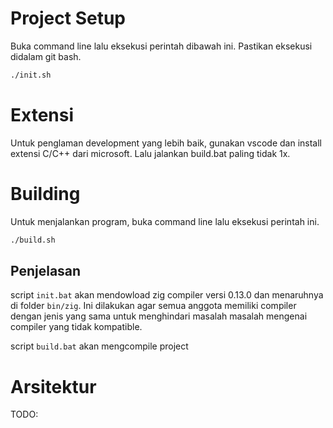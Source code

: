 # Project Setup

Buka command line lalu eksekusi perintah dibawah ini. Pastikan eksekusi didalam git bash.

```sh
./init.sh
```

# Extensi

Untuk penglaman development yang lebih baik, gunakan vscode dan install extensi C/C++ dari microsoft. Lalu jalankan build.bat paling tidak 1x.

# Building

Untuk menjalankan program, buka command line lalu eksekusi perintah ini.

```sh
./build.sh
```

## Penjelasan

script `init.bat` akan mendowload zig compiler versi 0.13.0 dan menaruhnya di folder `bin/zig`. Ini dilakukan agar semua anggota memiliki compiler dengan jenis yang sama untuk menghindari masalah masalah mengenai compiler yang tidak kompatible.

script `build.bat` akan mengcompile project

# Arsitektur

TODO: